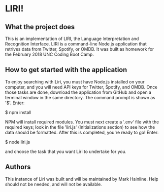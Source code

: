 # LIRI!

## What the project does
This is an implementation of LIRI, the Language Interpretation and Recognition Interface. LIRI is a command-line Node.js application that retrives data from Twitter, Spotify, or OMDB. It was built as homework for the February 2018 UNC Coding Boot Camp.

## How to get started with the application
To enjoy searching with Liri, you must have Node.js installed on your computer, and you will need API keys for Twitter, Spotify, and OMDB. Once those tasks are done, download the application from GitHub and open a terminal window in the same directory. The command prompt is shown as '$'. Enter:

  $ npm install

NPM will install required modules. You must next create a '.env' file with the required keys; look in the file 'liri.js' (Initializations section) to see how the data should be formatted. After this is completed, you're ready to go! Enter:

  $ node liri.js

and choose the task that you want Liri to undertake for you.

## Authors
This instance of Liri was built and will be maintained by Mark Hainline. Help should not be needed, and will not be available.
